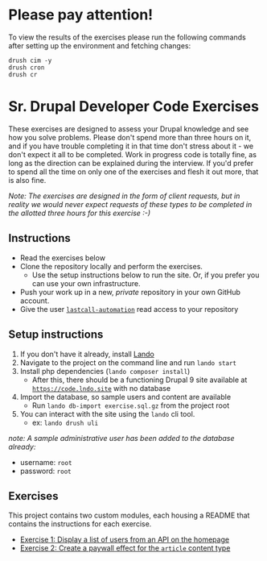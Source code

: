# Please pay attention!

To view the results of the exercises please run the following commands after setting up the environment and fetching changes:
```
drush cim -y
drush cron
drush cr
```

# Sr. Drupal Developer Code Exercises
These exercises are designed to assess your Drupal knowledge and see how you solve problems. Please don't spend more than three hours on it, and if you have trouble completing it in that time don't stress about it - we don't expect it all to be completed. Work in progress code is totally fine, as long as the direction can be explained during the interview. If you'd prefer to spend all the time on only one of the exercises and flesh it out more, that is also fine.

_Note: The exercises are designed in the form of client requests, but in reality we would never expect requests of these types to be completed in the allotted three hours for this exercise :-)_

## Instructions

- Read the exercises below
- Clone the repository locally and perform the exercises.
  -  Use the setup instructions below to run the site. Or, if you prefer you can use your own infrastructure.
- Push your work up in a new, _private_ repository in your own GitHub account.
- Give the user [`lastcall-automation`](https://github.com/lastcall-automation) read access to your repository

## Setup instructions
1. If you don't have it already, install [Lando](https://lando.dev/)
2. Navigate to the project on the command line and run `lando start`
3. Install php dependencies (`lando composer install`)
    - After this, there should be a functioning Drupal 9 site available at [`https://code.lndo.site`](https://code.lndo.site) with no database
3. Import the database, so sample users and content are available
    - Run `lando db-import exercise.sql.gz` from the project root
4. You can interact with the site using the `lando` cli tool.
    - ex: `lando drush uli`

_note: A sample administrative user has been added to the database already:_
- username: `root`
- password: `root`

## Exercises

This project contains two custom modules, each housing a README that contains the instructions for each exercise.

- [Exercise 1: Display a list of users from an API on the homepage](./web/modules/custom/exercise1/README.md)
- [Exercise 2: Create a paywall effect for the `article` content type](./web/modules/custom/exercise2/README.md)
